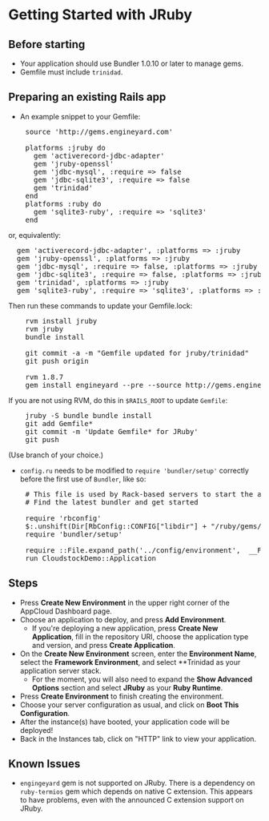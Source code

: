# Getting Started with JRuby

## Before starting

  * Your application should use Bundler 1.0.10 or later to manage gems.
  * Gemfile must include `trinidad`.

## Preparing an existing Rails app

- An example snippet to your Gemfile:

<pre>
    source 'http://gems.engineyard.com'
    
    platforms :jruby do
      gem 'activerecord-jdbc-adapter'
      gem 'jruby-openssl'
      gem 'jdbc-mysql', :require => false
      gem 'jdbc-sqlite3', :require => false
      gem 'trinidad'
    end
    platforms :ruby do
      gem 'sqlite3-ruby', :require => 'sqlite3'
    end
</pre>

or, equivalently:

<pre>
  gem 'activerecord-jdbc-adapter', :platforms => :jruby
  gem 'jruby-openssl', :platforms => :jruby
  gem 'jdbc-mysql', :require => false, :platforms => :jruby
  gem 'jdbc-sqlite3', :require => false, :platforms => :jruby
  gem 'trinidad', :platforms => :jruby
  gem 'sqlite3-ruby', :require => 'sqlite3', :platforms => :ruby
</pre>

Then run these commands to update your Gemfile.lock:

<pre>
    rvm install jruby
    rvm jruby
    bundle install
    
    git commit -a -m "Gemfile updated for jruby/trinidad"
    git push origin
    
    rvm 1.8.7
    gem install engineyard --pre --source http://gems.engineyard.com
</pre>

If you are not using RVM, do this in `$RAILS_ROOT` to update `Gemfile`:

<pre>
    jruby -S bundle bundle install
    git add Gemfile*
    git commit -m 'Update Gemfile* for JRuby'
    git push
</pre>

(Use branch of your choice.)

- `config.ru` needs to be modified to `require 'bundler/setup'` correctly before the first use of `Bundler`, like so:

<pre>
    # This file is used by Rack-based servers to start the application.
    # Find the latest bundler and get started                          
    
    require 'rbconfig'
    $:.unshift(Dir[RbConfig::CONFIG["libdir"] + "/ruby/gems/1.8/gems/bundler-*/lib"].sort.last)
    require 'bundler/setup'
    
    require ::File.expand_path('../config/environment',  __FILE__)
    run CloudstockDemo::Application
</pre>

## Steps

  - Press **Create New Environment** in the upper right corner of the AppCloud Dashboard page.
  - Choose an application to deploy, and press **Add Environment**.
    - If you're deploying a new application, press **Create New Application**, fill in the repository URI, choose the application type and version, and press **Create Application**.
  - On the **Create New Environment** screen, enter the **Environment Name**, select the **Framework Environment**, and select **Trinidad as your application server stack.
    - For the moment, you will also need to expand the **Show Advanced Options** section and select **JRuby** as your **Ruby Runtime**.
  - Press **Create Environment** to finish creating the environment.
  - Choose your server configuration as usual, and click on **Boot This Configuration**.
  - After the instance(s) have booted, your application code will be deployed!
  - Back in the Instances tab, click on "HTTP" link to view your application.

## Known Issues

  - `engingeyard` gem is not supported on JRuby. There is a dependency on `ruby-termios` gem which depends on native C extension. This appears to have problems, even with the announced C extension support on JRuby.